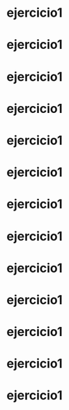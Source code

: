 # ejercicio1
# ejercicio1
# ejercicio1
# ejercicio1
# ejercicio1
# ejercicio1
# ejercicio1
# ejercicio1
# ejercicio1
# ejercicio1
# ejercicio1
# ejercicio1
# ejercicio1
